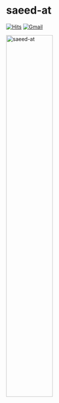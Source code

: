 <h1> saeed-at </h1>

[![Hits](https://hits.seeyoufarm.com/api/count/incr/badge.svg?url=https%3A%2F%2Fgithub.com%2Fsaeed-at&count_bg=%2379C83D&title_bg=%23555555&icon=addthis.svg&icon_color=%23E5BABA&title=hits&edge_flat=false)](https://hits.seeyoufarm.com)
[![Gmail](https://img.shields.io/badge/-Gmail-c14438?style=flat&logo=Gmail&logoColor=white)](mailto:saeed.alijani@gmail.com)

<img width="50%"  src="https://github-readme-streak-stats.herokuapp.com/?user=saeed-at&" alt="saeed-at" />
</div>
